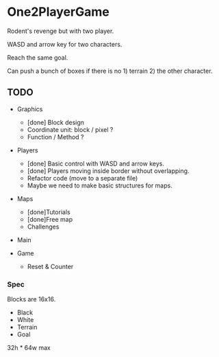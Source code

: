 # One2PlayerGame

Rodent's revenge but with two player.

WASD and arrow key for two characters.

Reach the same goal.

Can push a bunch of boxes if there is no 1) terrain 2) the other character.

## TODO

- Graphics
	- [done] Block design
	- Coordinate unit: block / pixel ?
	- Function / Method ?

- Players
	- [done] Basic control with WASD and arrow keys.
	- [done] Players moving inside border without overlapping.
	- Refactor code (move to a separate file)
	- Maybe we need to make basic structures for maps.

- Maps
	- [done]Tutorials
	- [done]Free map
	- Challenges

- Main

- Game
	- Reset & Counter

### Spec

Blocks are 16x16.
- Black
- White
- Terrain
- Goal

32h * 64w max
